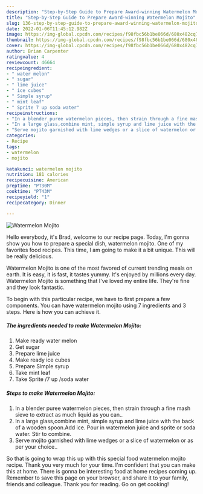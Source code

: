 ```yaml
---
description: "Step-by-Step Guide to Prepare Award-winning Watermelon Mojito"
title: "Step-by-Step Guide to Prepare Award-winning Watermelon Mojito"
slug: 136-step-by-step-guide-to-prepare-award-winning-watermelon-mojito
date: 2022-01-06T11:45:12.982Z
image: https://img-global.cpcdn.com/recipes/f98fbc56b1be066d/680x482cq70/watermelon-mojito-recipe-main-photo.jpg
thumbnail: https://img-global.cpcdn.com/recipes/f98fbc56b1be066d/680x482cq70/watermelon-mojito-recipe-main-photo.jpg
cover: https://img-global.cpcdn.com/recipes/f98fbc56b1be066d/680x482cq70/watermelon-mojito-recipe-main-photo.jpg
author: Brian Carpenter
ratingvalue: 4
reviewcount: 46664
recipeingredient:
- " water melon"
- " sugar"
- " lime juice"
- " ice cubes"
- " Simple syrup"
- " mint leaf"
- " Sprite 7 up soda water"
recipeinstructions:
- "In a blender puree watermelon pieces, then strain through a fine mash sieve to extract as much liquid as you can.."
- "In a large glass,combine mint, simple syrup and lime juice with the back of a wooden spoon.Add ice. Pour in watermelon juice and sprite or soda water. Stir to combine."
- "Serve mojito garnished with lime wedges or a slice of watermelon or as per your choice.."
categories:
- Recipe
tags:
- watermelon
- mojito

katakunci: watermelon mojito 
nutrition: 181 calories
recipecuisine: American
preptime: "PT30M"
cooktime: "PT43M"
recipeyield: "1"
recipecategory: Dinner

---
```



![Watermelon Mojito](https://img-global.cpcdn.com/recipes/f98fbc56b1be066d/680x482cq70/watermelon-mojito-recipe-main-photo.jpg)

Hello everybody, it's Brad, welcome to our recipe page. Today, I'm gonna show you how to prepare a special dish, watermelon mojito. One of my favorites food recipes. This time, I am going to make it a bit unique. This will be really delicious.



Watermelon Mojito is one of the most favored of current trending meals on earth. It is easy, it is fast, it tastes yummy. It's enjoyed by millions every day. Watermelon Mojito is something that I've loved my entire life. They're fine and they look fantastic.


To begin with this particular recipe, we have to first prepare a few components. You can have watermelon mojito using 7 ingredients and 3 steps. Here is how you can achieve it.

<!--inarticleads1-->

##### The ingredients needed to make Watermelon Mojito:

1. Make ready  water melon
1. Get  sugar
1. Prepare  lime juice
1. Make ready  ice cubes
1. Prepare  Simple syrup
1. Take  mint leaf
1. Take  Sprite /7 up /soda water




<!--inarticleads2-->

##### Steps to make Watermelon Mojito:

1. In a blender puree watermelon pieces, then strain through a fine mash sieve to extract as much liquid as you can..
1. In a large glass,combine mint, simple syrup and lime juice with the back of a wooden spoon.Add ice. Pour in watermelon juice and sprite or soda water. Stir to combine.
1. Serve mojito garnished with lime wedges or a slice of watermelon or as per your choice..




So that is going to wrap this up with this special food watermelon mojito recipe. Thank you very much for your time. I'm confident that you can make this at home. There is gonna be interesting food at home recipes coming up. Remember to save this page on your browser, and share it to your family, friends and colleague. Thank you for reading. Go on get cooking!
